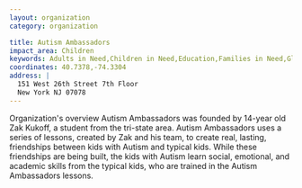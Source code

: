 ```yaml
---
layout: organization
category: organization

title: Autism Ambassadors
impact_area: Children
keywords: Adults in Need,Children in Need,Education,Families in Need,Global Problems,Understanding and Diversity
coordinates: 40.7378,-74.3304
address: |
  151 West 26th Street 7th Floor
  New York NJ 07078
---
```

Organization's overview
Autism Ambassadors was founded by 14-year old Zak Kukoff, a student from the tri-state area.  Autism Ambassadors uses a series of lessons, created by Zak and his team, to create real, lasting, friendships between kids with Autism and typical kids.  While these friendships are being built, the kids with Autism learn social, emotional, and academic skills from the typical kids, who are trained in the Autism Ambassadors lessons.